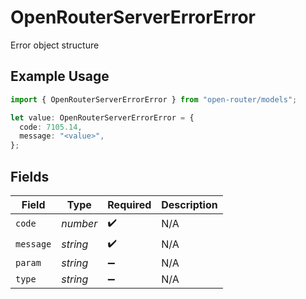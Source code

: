 # OpenRouterServerErrorError

Error object structure

## Example Usage

```typescript
import { OpenRouterServerErrorError } from "open-router/models";

let value: OpenRouterServerErrorError = {
  code: 7105.14,
  message: "<value>",
};
```

## Fields

| Field              | Type               | Required           | Description        |
| ------------------ | ------------------ | ------------------ | ------------------ |
| `code`             | *number*           | :heavy_check_mark: | N/A                |
| `message`          | *string*           | :heavy_check_mark: | N/A                |
| `param`            | *string*           | :heavy_minus_sign: | N/A                |
| `type`             | *string*           | :heavy_minus_sign: | N/A                |